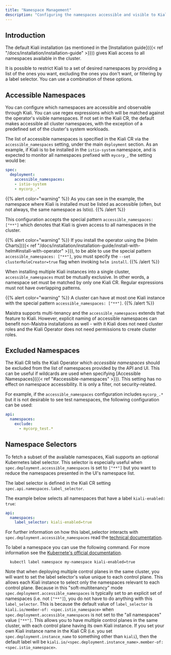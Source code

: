 ```yaml
---
title: "Namespace Management"
description: "Configuring the namespaces accessible and visible to Kiali."
---
```


## Introduction

The default Kiali installation (as mentioned in the [Installation guide]({{< ref
"/docs/installation/installation-guide" >}})) gives Kiali access to all
namespaces available in the cluster.

It is possible to restrict Kiali to a set of desired namespaces by providing a list
of the ones you want, excluding the ones you don't want, or filtering by a
label selector. You can use a combination of these options.

## Accessible Namespaces

You can configure which namespaces are accessible and observable through
Kiali. You can use regex expressions which will be matched against the operator's
visible namespaces. If not set in the Kiali CR, the default
makes accessible all cluster namespaces, with the exception of
a predefined set of the cluster's system workloads.

The list of accessible namespaces is specified in the Kiali CR via the
`accessible_namespaces` setting, under the main `deployment` section. As an
example, if Kiali is to be installed in the `istio-system` namespace, and is
expected to monitor all namespaces prefixed with `mycorp_`, the setting would
be:

```yaml
spec:
  deployment:
    accessible_namespaces:
    - istio-system
    - mycorp_.*
```

{{% alert color="warning" %}}
As you can see in the example, the namespace where Kiali is
installed must be listed as accessible (often, but not always, the same namespace as Istio).
{{% /alert %}}

This configuration accepts the special pattern `accessible_namespaces: ["**"]`
which denotes that Kiali is given access to all namespaces in the cluster. 

{{% alert color="warning" %}}
If you install the operator using the [Helm Charts]({{< ref "/docs/installation/installation-guide/install-with-helm#install-with-operator" >}}), 
to be able to use the special pattern `accessible_namespaces: ["**"]`,
you must specify the `--set clusterRoleCreator=true` flag when invoking `helm
install`.
{{% /alert %}}

When installing multiple Kiali instances into a single cluster,
`accessible_namespaces` must be mutually exclusive. In other words, a namespace
set must be matched by only one Kiali CR. Regular expressions must not have
overlapping patterns.

{{% alert color="warning" %}}
A cluster can have at most one Kiali instance with the special pattern `accessible_namespaces: ["**"]`.
{{% /alert %}}

Maistra supports multi-tenancy and the `accessible_namespaces` extends that
feature to Kiali. However, explicit naming of accessible namespaces can benefit
non-Maistra installations as well - with it Kiali does not need cluster roles
and the Kiali Operator does not need permissions to create cluster roles.

## Excluded Namespaces

The Kiali CR tells the Kiali Operator which _accessible namespaces_ should be excluded from the list of namespaces provided by the API and UI. This can be useful if wildcards are used when specifying [Accessible Namespaces]({{< ref "#accessible-namespaces" >}}). This setting has no effect on namespace accessibility. It is only a filter, not security-related.

For example, if the `accessible_namespaces` configuration includes `mycorp_.*` but it is not desirable to see test namespaces, the following configuration can be used:

```yaml
api:
  namespaces:
    exclude:
      - mycorp_test.*
```

## Namespace Selectors

To fetch a subset of the available namespaces, Kiali supports an optional Kubernetes label selector. This selector is especially useful when `spec.deployment.accessible_namespaces` is set to `["**"]` but you want to reduce the namespaces presented in the UI's namespace list.

The label selector is defined in the Kiali CR setting `spec.api.namespaces.label_selector`.

The example below selects all namespaces that have a label `kiali-enabled: true`:

```yaml
api:
  namespaces:
    label_selector: kiali-enabled=true
```

For further information on how this label_selector interacts with `spec.deployment.accessible_namespaces` read the [technical documentation](https://github.com/kiali/kiali-operator/blob/master/deploy/kiali/kiali_cr.yaml).

To label a namespace you can use the following command. For more information see the [Kubernete's official documentation](https://kubernetes.io/docs/concepts/overview/working-with-objects/labels).

```
  kubectl label namespace my-namespace kiali-enabled=true
```

Note that when deploying multiple control planes in the same cluster, you will want to set the label selector's value unique to each control plane. This allows each Kiali instance to select only the namespaces relevant to each control plane. Because in this "soft-multitenancy" mode `spec.deployment.accessible_namespaces` is typically set to an explicit set of namespaces (i.e. not `["**"]`), you do not have to do anything with this `label_selector`. This is because the default value of `label_selector` is `kiali.io/member-of: <spec.istio_namespace>` when `spec.deployment.accessible_namespaces` is not set to the "all namespaces" value `["**"]`. This allows you to have multiple control planes in the same cluster, with each control plane having its own Kiali instance. If you set your own Kiali instance name in the Kiali CR (i.e. you set `spec.deployment.instance_name` to something other than `kiali`), then the default label will be `kiali.io/<spec.deployment.instance_name>.member-of: <spec.istio_namespace>`.

